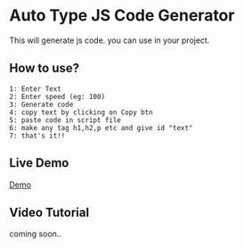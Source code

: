 # Auto Type JS Code Generator
This will generate js code. you can use in your project.

## How to use?
```
1: Enter Text
2: Enter speed (eg: 100)
3: Generate code
4: copy text by clicking on Copy btn
5: paste code in script file
6: make any tag h1,h2,p etc and give id "text"
7: that's it!!
```

## Live Demo
[Demo](https://kasim393.github.io/auto-type-code-generator/)

## Video Tutorial
coming soon..
